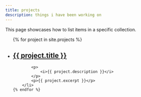 ```yaml
---
title: projects
description: things i have been working on
---
```


This page showcases how to list items in a specific collection.

<ul>
    {% for project in site.projects %}
        <li>
            <h2>
                <a href="{{ project.url | relative_url }}">
                    {{ project.title }}
                </a>
            </h2>

            <p>
                <i>{{ project.description }}</i>
            </p>
            <p>{{ project.excerpt }}</p>
        </li>
    {% endfor %}
</ul>
